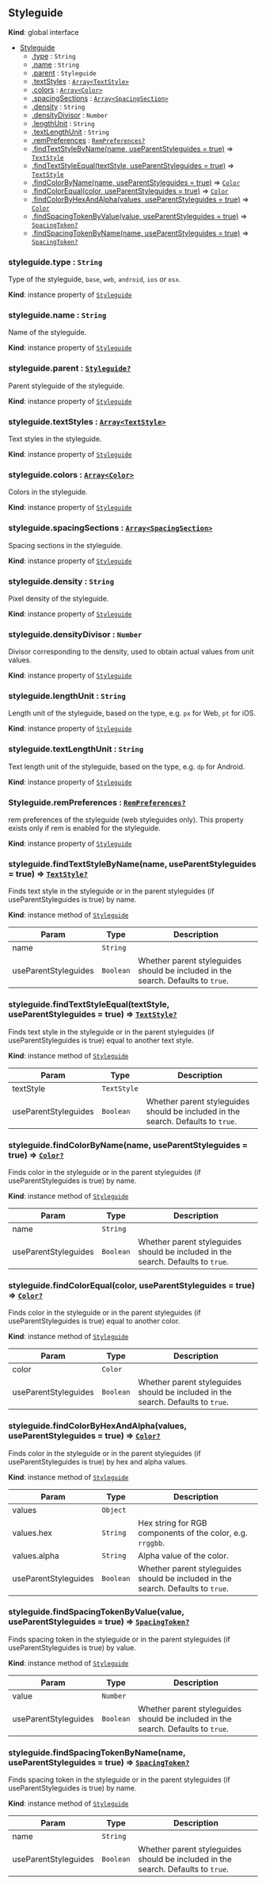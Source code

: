 ## Styleguide
**Kind**: global interface

<a name="Styleguide"></a>
* [Styleguide](#Styleguide)
    * [.type](#Styleguide+type) : <code>String</code>
    * [.name](#Styleguide+name) : <code>String</code>
    * [.parent](#Styleguide+parent) : <code>Styleguide</code>
    * [.textStyles](#Styleguide+textStyles) : [<code>Array&lt;TextStyle&gt;</code>](textStyle.md)
    * [.colors](#Styleguide+colors) : [<code>Array&lt;Color&gt;</code>](color.md)
    * [.spacingSections](#Styleguide+spacingSections) : [<code>Array&lt;SpacingSection&gt;</code>](spacingSection.md)
    * [.density](#Styleguide+density) : <code>String</code>
    * [.densityDivisor](#Styleguide+densityDivisor) : <code>Number</code>
    * [.lengthUnit](#Styleguide+lengthUnit) : <code>String</code>
    * [.textLengthUnit](#Styleguide+textLengthUnit) : <code>String</code>
    * [.remPreferences](#Project+remPreferences) : [<code>RemPreferences?</code>](remPreferences.md)
    * [.findTextStyleByName(name, useParentStyleguides = true)](#Styleguide+findTextStyleByName) ⇒ [<code>TextStyle</code>](textStyle.md)
    * [.findTextStyleEqual(textStyle, useParentStyleguides = true)](#Styleguide+findTextStyleEqual) ⇒ [<code>TextStyle</code>](textStyle.md)
    * [.findColorByName(name, useParentStyleguides = true)](#Styleguide+findColorByName) ⇒ [<code>Color</code>](color.md)
    * [.findColorEqual(color, useParentStyleguides = true)](#Styleguide+findColorEqual) ⇒ [<code>Color</code>](color.md)
    * [.findColorByHexAndAlpha(values, useParentStyleguides = true)](#Styleguide+findColorByHexAndAlpha) ⇒ [<code>Color</code>](color.md)
    * [.findSpacingTokenByValue(value, useParentStyleguides = true)](#Styleguide+findSpacingTokenByValue) ⇒ [<code>SpacingToken?</code>](spacingToken.md)
    * [.findSpacingTokenByName(name, useParentStyleguides = true)](#Styleguide+findSpacingTokenByName) ⇒ [<code>SpacingToken?</code>](spacingToken.md)


<a name="Styleguide+type"></a>
### styleguide.type : <code>String</code>
Type of the styleguide, `base`, `web`, `android`, `ios` or `osx`.

**Kind**: instance property of [<code>Styleguide</code>](#Styleguide)


<a name="Styleguide+name"></a>
### styleguide.name : <code>String</code>
Name of the styleguide.

**Kind**: instance property of [<code>Styleguide</code>](#Styleguide)


<a name="Styleguide+parent"></a>
### styleguide.parent : [<code>Styleguide?</code>](styleguide.md)
Parent styleguide of the styleguide.

**Kind**: instance property of [<code>Styleguide</code>](#Styleguide)


<a name="Styleguide+textStyles"></a>
### styleguide.textStyles : [<code>Array&lt;TextStyle&gt;</code>](textStyle.md)
Text styles in the styleguide.

**Kind**: instance property of [<code>Styleguide</code>](#Styleguide)


<a name="Styleguide+colors"></a>
### styleguide.colors : [<code>Array&lt;Color&gt;</code>](color.md)
Colors in the styleguide.

**Kind**: instance property of [<code>Styleguide</code>](#Styleguide)


<a name="Styleguide+spacingSections"></a>
### styleguide.spacingSections : [<code>Array&lt;SpacingSection&gt;</code>](spacingSection.md)
Spacing sections in the styleguide.

**Kind**: instance property of [<code>Styleguide</code>](#Styleguide)


<a name="Styleguide+density"></a>
### styleguide.density : <code>String</code>
Pixel density of the styleguide.

**Kind**: instance property of [<code>Styleguide</code>](#Styleguide)


<a name="Styleguide+densityDivisor"></a>
### styleguide.densityDivisor : <code>Number</code>
Divisor corresponding to the density, used to obtain actual values from unit values.

**Kind**: instance property of [<code>Styleguide</code>](#Styleguide)


<a name="Styleguide+lengthUnit"></a>
### styleguide.lengthUnit : <code>String</code>
Length unit of the styleguide, based on the type, e.g. `px` for Web, `pt` for iOS.

**Kind**: instance property of [<code>Styleguide</code>](#Styleguide)


<a name="Styleguide+textLengthUnit"></a>
### styleguide.textLengthUnit : <code>String</code>
Text length unit of the styleguide, based on the type, e.g. `dp` for Android.

**Kind**: instance property of [<code>Styleguide</code>](#Styleguide)


<a name="Styleguide+remPreferences"></a>
### Styleguide.remPreferences : [<code>RemPreferences?</code>](remPreferences.md)
rem preferences of the styleguide (web styleguides only). This property exists only if rem is enabled for the styleguide.

**Kind**: instance property of [<code>Styleguide</code>](#Styleguide)


<a name="Styleguide+findTextStyleByName"></a>
### styleguide.findTextStyleByName(name, useParentStyleguides = true) ⇒ [<code>TextStyle?</code>](textStyle.md)
Finds text style in the styleguide or in the parent styleguides (if useParentStyleguides is true) by name.

**Kind**: instance method of [<code>Styleguide</code>](#Styleguide)

| Param | Type | Description |
| --- | --- | --- |
| name | <code>String</code> |  |
| useParentStyleguides | <code>Boolean</code> | Whether parent styleguides should be included in the search. Defaults to `true`. |


<a name="Styleguide+findTextStyleEqual"></a>
### styleguide.findTextStyleEqual(textStyle, useParentStyleguides = true) ⇒ [<code>TextStyle?</code>](textStyle.md)
Finds text style in the styleguide or in the parent styleguides (if useParentStyleguides is true) equal to another text style.

**Kind**: instance method of [<code>Styleguide</code>](#Styleguide)

| Param | Type | Description |
| --- | --- | --- |
| textStyle | <code>TextStyle</code> |  |
| useParentStyleguides | <code>Boolean</code> | Whether parent styleguides should be included in the search. Defaults to `true`. |


<a name="Styleguide+findColorByName"></a>
### styleguide.findColorByName(name, useParentStyleguides = true) ⇒ [<code>Color?</code>](color.md)
Finds color in the styleguide or in the parent styleguides (if useParentStyleguides is true) by name.

**Kind**: instance method of [<code>Styleguide</code>](#Styleguide)

| Param | Type | Description |
| --- | --- | --- |
| name | <code>String</code> |  |
| useParentStyleguides | <code>Boolean</code> | Whether parent styleguides should be included in the search. Defaults to `true`. |


<a name="Styleguide+findColorEqual"></a>
### styleguide.findColorEqual(color, useParentStyleguides = true) ⇒ [<code>Color?</code>](color.md)
Finds color in the styleguide or in the parent styleguides (if useParentStyleguides is true) equal to another color.

**Kind**: instance method of [<code>Styleguide</code>](#Styleguide)

| Param | Type | Description |
| --- | --- | --- |
| color | <code>Color</code> |  |
| useParentStyleguides | <code>Boolean</code> | Whether parent styleguides should be included in the search. Defaults to `true`. |


<a name="Styleguide+findColorByHexAndAlpha"></a>
### styleguide.findColorByHexAndAlpha(values, useParentStyleguides = true) ⇒ [<code>Color?</code>](color.md)
Finds color in the styleguide or in the parent styleguides (if useParentStyleguides is true) by hex and alpha values.

**Kind**: instance method of [<code>Styleguide</code>](#Styleguide)

| Param | Type | Description |
| --- | --- | --- |
| values | <code>Object</code> |  |
| values.hex | <code>String</code> | Hex string for RGB components of the color, e.g. `rrggbb`. |
| values.alpha | <code>String</code> | Alpha value of the color. |
| useParentStyleguides | <code>Boolean</code> | Whether parent styleguides should be included in the search. Defaults to `true`. |


<a name="Styleguide+findSpacingTokenByValue"></a>
### styleguide.findSpacingTokenByValue(value, useParentStyleguides = true) ⇒ [<code>SpacingToken?</code>](spacingToken.md)
Finds spacing token in the styleguide or in the parent styleguides (if useParentStyleguides is true) by value.

**Kind**: instance method of [<code>Styleguide</code>](#Styleguide)

| Param | Type | Description |
| --- | --- | --- |
| value | <code>Number</code> |  |
| useParentStyleguides | <code>Boolean</code> | Whether parent styleguides should be included in the search. Defaults to `true`. |


<a name="Styleguide+findSpacingTokenByName"></a>
### styleguide.findSpacingTokenByName(name, useParentStyleguides = true) ⇒ [<code>SpacingToken?</code>](spacingToken.md)
Finds spacing token in the styleguide or in the parent styleguides (if useParentStyleguides is true) by name.

**Kind**: instance method of [<code>Styleguide</code>](#Styleguide)

| Param | Type | Description |
| --- | --- | --- |
| name | <code>String</code> |  |
| useParentStyleguides | <code>Boolean</code> | Whether parent styleguides should be included in the search. Defaults to `true`. |
